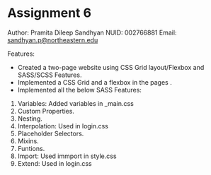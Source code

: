 # Assignment 6 

Author: Pramita Dileep Sandhyan
NUID: 002766881
Email: sandhyan.p@northeastern.edu

Features: 
* Created a two-page website using CSS Grid layout/Flexbox and SASS/SCSS Features.
* Implemented a CSS Grid and a flexbox in the pages .
* Implemented all the below SASS Features:
1. Variables: Added variables in _main.css
2. Custom Properties.
3. Nesting.
4. Interpolation: Used in login.css
5. Placeholder Selectors.
6. Mixins.
7. Funtions.
8. Import: Used immport in style.css
9. Extend: Used in login.css

